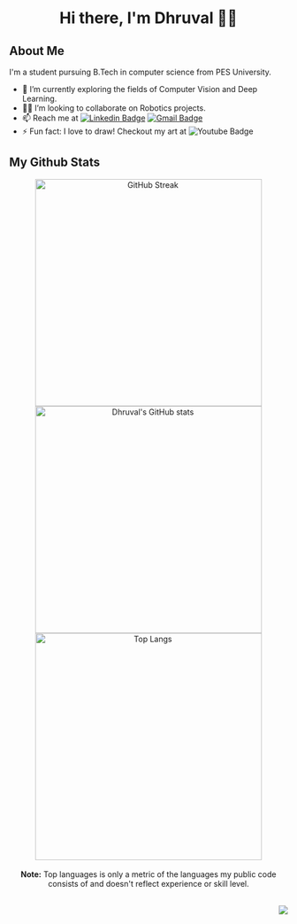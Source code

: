 <h1 align="center">Hi there, I'm Dhruval 👋🏼</h1>

## About Me

I'm a student pursuing B.Tech in computer science from PES University.
- 🔭 I’m currently exploring the fields of Computer Vision and Deep Learning.
- 🤝🏼 I’m looking to collaborate on Robotics projects.
- 📫 Reach me at  [![Linkedin Badge](https://img.shields.io/badge/-dhruvalpb-blue?style=flat-square&logo=Linkedin&logoColor=white&link=https://www.linkedin.com/in/dhruvalpb/)](https://www.linkedin.com/in/dhruvalpb/) [![Gmail Badge](https://img.shields.io/badge/-dhruvalpb-c14438?style=flat-square&logo=Gmail&logoColor=white&link=mailto:dhruvalpb@gmail.com)](mailto:dhruvalpb@gmail.com)
- ⚡ Fun fact: I love to draw! Checkout my art at ![Youtube Badge](https://img.shields.io/badge/-Dhruval-c14438?style=flat-square&logo=Youtube&logoColor=white&link=https://www.youtube.com/channel/UCQBDMJ7UqiR-qrvcD80MbAQ)

## My Github Stats
<p align="center">
    <img alt="GitHub Streak" src="https://github-readme-streak-stats.herokuapp.com?user=Dhruval360&theme=react&hide_border=true&fire=DD9308&ring=DD2727&stroke=00000000" width="410vw"/>  
    <img alt="Dhruval's GitHub stats" src="https://github-readme-stats.vercel.app/api?username=Dhruval360&show_icons=true&count_private=true&theme=react&hide_border=true" width="410vw"/>
    <br/>
    <img alt="Top Langs" src="https://github-readme-stats.vercel.app/api/top-langs/?username=Dhruval360&langs_count=10&count_private=true&layout=compact&theme=react&hide_border=true&bg_color=0D1117" width="410vw"/>
    <br/><br/>
    <b>Note:</b> Top languages is only a metric of the languages my public code consists of and doesn't reflect experience or skill level.
    <br/><br/>
</p>

<p align="right">
    <img src="https://komarev.com/ghpvc/?username=your-github-Dhruval360&color=blue"></img>
</p>
<!--
- 🌱 I’m currently learning ...
- 🤔 I’m looking for help with ...
- 💬 Ask me about ...
-->
